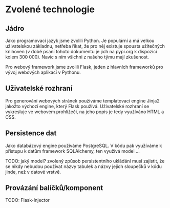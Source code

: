 # Zvolené technologie

## Jádro

Jako programovací jazyk jsme zvolili Python.
Je populární a má velkou uživatelskou základnu,
netřeba říkat, že pro něj existuje spousta užitečných knihoven
(v době psaní tohoto dokumentu je jich na pypi.org k dispozici kolem 300 000).
Navíc s ním všichni z našeho týmu mají zkušenost.

Pro webový framework jsme zvolili Flask, jeden z hlavních frameworků pro vývoj webových aplikací v Pythonu.

## Uživatelské rozhraní

Pro generování webových stránek používáme templatovací engine Jinja2 jakožto výchozí engine, který Flask používá.
Uživatelské rozhraní se vykresluje ve webovém prohlížeči, na jeho popis je tedy využíváno HTML a CSS.

## Persistence dat

Jako databázový engine používáme PostgreSQL.
V kódu pak využíváme k přístupu k datům framework SQLAlchemy,
ten využívá model ...

TODO: jaký model?
zvolený způsob persistentního ukládání musí zajistit,
že se nikdy nebudou používat názvy tabulek a názvy jejich sloupečků v kódu jinde, než v datové vrstvě.

## Provázání balíčků/komponent

TODO: Flask-Injector
